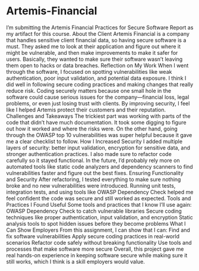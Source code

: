 # Artemis-Financial

I’m submitting the Artemis Financial Practices for Secure Software Report as my artifact for this course.
About the Client
Artemis Financial is a company that handles sensitive client financial data, so having secure software is a must. They asked me to look at their application and figure out where it might be vulnerable, and then make improvements to make it safer for users. Basically, they wanted to make sure their software wasn’t leaving them open to hacks or data breaches.
Reflection on My Work
When I went through the software, I focused on spotting vulnerabilities like weak authentication, poor input validation, and potential data exposure. I think I did well in following secure coding practices and making changes that really reduce risk. Coding securely matters because one small hole in the software could cause serious issues for the company—financial loss, legal problems, or even just losing trust with clients. By improving security, I feel like I helped Artemis protect their customers and their reputation.
Challenges and Takeaways
The trickiest part was working with parts of the code that didn’t have much documentation. It took some digging to figure out how it worked and where the risks were. On the other hand, going through the OWASP top 10 vulnerabilities was super helpful because it gave me a clear checklist to follow.
How I Increased Security
I added multiple layers of security: better input validation, encryption for sensitive data, and stronger authentication practices. I also made sure to refactor code carefully so it stayed functional. In the future, I’d probably rely more on automated tools like static code analyzers and dependency scanners to find vulnerabilities faster and figure out the best fixes.
Ensuring Functionality and Security
After refactoring, I tested everything to make sure nothing broke and no new vulnerabilities were introduced. Running unit tests, integration tests, and using tools like OWASP Dependency Check helped me feel confident the code was secure and still worked as expected.
Tools and Practices I Found Useful
Some tools and practices that I know I’ll use again:
OWASP Dependency Check to catch vulnerable libraries
Secure coding techniques like proper authentication, input validation, and encryption
Static analysis tools to spot hidden issues before they become problems
What I Can Show Employers
From this assignment, I can show that I can:
Find and fix software vulnerabilities
Apply secure coding practices in real-world scenarios
Refactor code safely without breaking functionality
Use tools and processes that make software more secure
Overall, this project gave me real hands-on experience in keeping software secure while making sure it still works, which I think is a skill employers would value.
